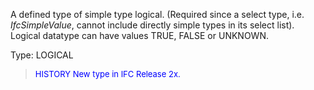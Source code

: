 ﻿A defined type of simple type logical. (Required since a select type, i.e. _IfcSimpleValue_, cannot include directly simple types in its select list). Logical datatype can have values TRUE, FALSE or UNKNOWN.

Type: LOGICAL

> <font size="-1" color="#0000FF">HISTORY New type in IFC Release 2x.
</font>
